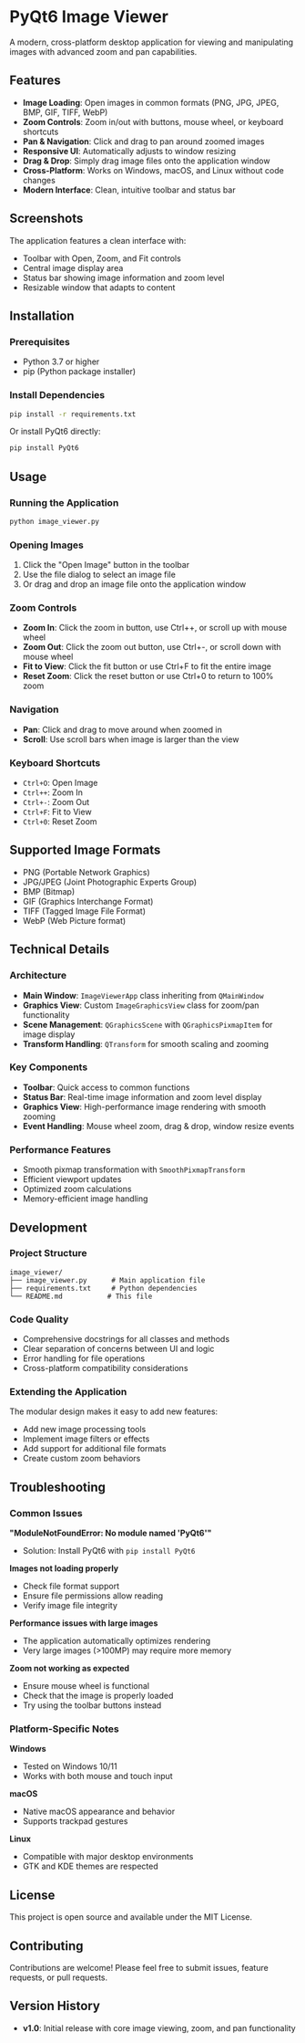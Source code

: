 # PyQt6 Image Viewer

A modern, cross-platform desktop application for viewing and manipulating images with advanced zoom and pan capabilities.

## Features

- **Image Loading**: Open images in common formats (PNG, JPG, JPEG, BMP, GIF, TIFF, WebP)
- **Zoom Controls**: Zoom in/out with buttons, mouse wheel, or keyboard shortcuts
- **Pan & Navigation**: Click and drag to pan around zoomed images
- **Responsive UI**: Automatically adjusts to window resizing
- **Drag & Drop**: Simply drag image files onto the application window
- **Cross-Platform**: Works on Windows, macOS, and Linux without code changes
- **Modern Interface**: Clean, intuitive toolbar and status bar

## Screenshots

The application features a clean interface with:
- Toolbar with Open, Zoom, and Fit controls
- Central image display area
- Status bar showing image information and zoom level
- Resizable window that adapts to content

## Installation

### Prerequisites
- Python 3.7 or higher
- pip (Python package installer)

### Install Dependencies
```bash
pip install -r requirements.txt
```

Or install PyQt6 directly:
```bash
pip install PyQt6
```

## Usage

### Running the Application
```bash
python image_viewer.py
```

### Opening Images
1. Click the "Open Image" button in the toolbar
2. Use the file dialog to select an image file
3. Or drag and drop an image file onto the application window

### Zoom Controls
- **Zoom In**: Click the zoom in button, use Ctrl++, or scroll up with mouse wheel
- **Zoom Out**: Click the zoom out button, use Ctrl+-, or scroll down with mouse wheel
- **Fit to View**: Click the fit button or use Ctrl+F to fit the entire image
- **Reset Zoom**: Click the reset button or use Ctrl+0 to return to 100% zoom

### Navigation
- **Pan**: Click and drag to move around when zoomed in
- **Scroll**: Use scroll bars when image is larger than the view

### Keyboard Shortcuts
- `Ctrl+O`: Open Image
- `Ctrl++`: Zoom In
- `Ctrl+-`: Zoom Out
- `Ctrl+F`: Fit to View
- `Ctrl+0`: Reset Zoom

## Supported Image Formats

- PNG (Portable Network Graphics)
- JPG/JPEG (Joint Photographic Experts Group)
- BMP (Bitmap)
- GIF (Graphics Interchange Format)
- TIFF (Tagged Image File Format)
- WebP (Web Picture format)

## Technical Details

### Architecture
- **Main Window**: `ImageViewerApp` class inheriting from `QMainWindow`
- **Graphics View**: Custom `ImageGraphicsView` class for zoom/pan functionality
- **Scene Management**: `QGraphicsScene` with `QGraphicsPixmapItem` for image display
- **Transform Handling**: `QTransform` for smooth scaling and zooming

### Key Components
- **Toolbar**: Quick access to common functions
- **Status Bar**: Real-time image information and zoom level display
- **Graphics View**: High-performance image rendering with smooth zooming
- **Event Handling**: Mouse wheel zoom, drag & drop, window resize events

### Performance Features
- Smooth pixmap transformation with `SmoothPixmapTransform`
- Efficient viewport updates
- Optimized zoom calculations
- Memory-efficient image handling

## Development

### Project Structure
```
image_viewer/
├── image_viewer.py      # Main application file
├── requirements.txt     # Python dependencies
└── README.md           # This file
```

### Code Quality
- Comprehensive docstrings for all classes and methods
- Clear separation of concerns between UI and logic
- Error handling for file operations
- Cross-platform compatibility considerations

### Extending the Application
The modular design makes it easy to add new features:
- Add new image processing tools
- Implement image filters or effects
- Add support for additional file formats
- Create custom zoom behaviors

## Troubleshooting

### Common Issues

**"ModuleNotFoundError: No module named 'PyQt6'"**
- Solution: Install PyQt6 with `pip install PyQt6`

**Images not loading properly**
- Check file format support
- Ensure file permissions allow reading
- Verify image file integrity

**Performance issues with large images**
- The application automatically optimizes rendering
- Very large images (>100MP) may require more memory

**Zoom not working as expected**
- Ensure mouse wheel is functional
- Check that the image is properly loaded
- Try using the toolbar buttons instead

### Platform-Specific Notes

**Windows**
- Tested on Windows 10/11
- Works with both mouse and touch input

**macOS**
- Native macOS appearance and behavior
- Supports trackpad gestures

**Linux**
- Compatible with major desktop environments
- GTK and KDE themes are respected

## License

This project is open source and available under the MIT License.

## Contributing

Contributions are welcome! Please feel free to submit issues, feature requests, or pull requests.

## Version History

- **v1.0**: Initial release with core image viewing, zoom, and pan functionality
